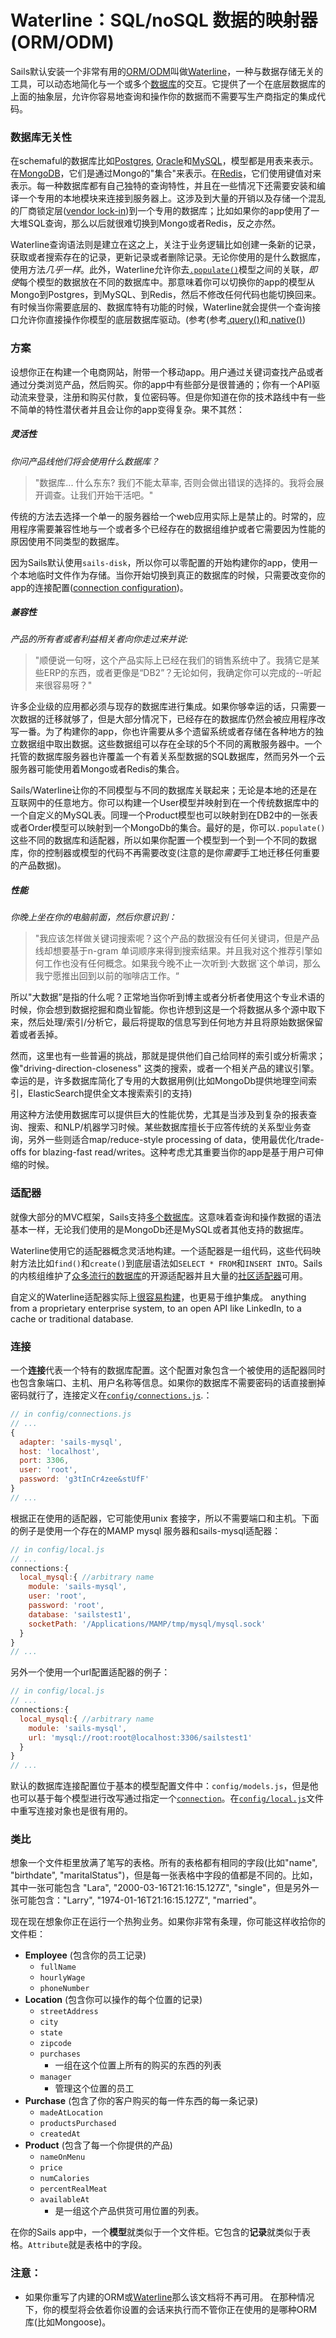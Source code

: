 # Waterline：SQL/noSQL 数据的映射器(ORM/ODM)
Sails默认安装一个非常有用的[ORM/ODM](http://stackoverflow.com/questions/12261866/what-is-the-difference-between-an-orm-and-an-odm)叫做[Waterline](https://github.com/balderdashy/waterline)，一种与数据存储无关的工具，可以动态地简化与一个或多个[数据库](http://www.cs.umb.edu/cs630/hd1.pdf)的交互。它提供了一个在底层数据库的上面的抽象层，允许你容易地查询和操作你的数据而不需要写生产商指定的集成代码。

### 数据库无关性
在schemaful的数据库比如[Postgres](http://www.postgresql.org/), [Oracle](https://www.oracle.com/database)和[MySQL](http://www.mysql.com)，模型都是用表来表示。在[MongoDB](http://www.mongodb.org)，它们是通过Mongo的"集合"来表示。在[Redis](http://redis.io)，它们使用键值对来表示。每一种数据库都有自己独特的查询特性，并且在一些情况下还需要安装和编译一个专用的本地模块来连接到服务器上。这涉及到大量的开销以及存储一个混乱的厂商锁定层([vendor lock-in](https://en.wikipedia.org/wiki/Vendor_lock-in))到一个专用的数据库；比如如果你的app使用了一大堆SQL查询，那么以后就很难切换到Mongo或者Redis，反之亦然。

Waterline查询语法则是建立在这之上，关注于业务逻辑比如创建一条新的记录，获取或者搜索存在的记录，更新记录或者删除记录。无论你使用的是什么数据库，使用方法*几乎一样*。此外，Waterline允许你去[`.populate()`](http://sailsjs.org/documentation/reference/waterline/queries/populate.html)模型之间的关联，*即使*每个模型的数据放在不同的数据库中。那意味着你可以切换你的app的模型从Mongo到Postgres，到MySQL、到Redis，然后不修改任何代码也能切换回来。有时候当你需要底层的、数据库特有功能的时候，Waterline就会提供一个查询接口允许你直接操作你模型的底层数据库驱动。(参考(参考[.query()](http://sailsjs.org/documentation/reference/waterline/models/query.html)和[.native()](http://sailsjs.org/documentation/reference/waterline/models/native.html))

### 方案
设想你正在构建一个电商网站，附带一个移动app。用户通过关键词查找产品或者通过分类浏览产品，然后购买。你的app中有些部分是很普通的；你有一个API驱动流来登录，注册和购买付款，复位密码等。但是你知道在你的技术路线中有一些不简单的特性潜伏者并且会让你的app变得复杂。果不其然：

##### 灵活性
*你问产品线他们将会使用什么数据库？*

> "数据库... 什么东东? 我们不能太草率, 否则会做出错误的选择的。我将会展开调查。让我们开始干活吧。"

传统的方法去选择一个单一的服务器给一个web应用实际上是禁止的。时常的，应用程序需要兼容性地与一个或者多个已经存在的数据组维护或者它需要因为性能的原因使用不同类型的数据库。

因为Sails默认使用`sails-disk`，所以你可以零配置的开始构建你的app，使用一个本地临时文件作为存储。当你开始切换到真正的数据库的时候，只需要改变你的app的连接配置([connection configuration](http://sailsjs.org/documentation/reference/configuration/sails-config-connections))。

##### 兼容性
*产品的所有者或者利益相关者向你走过来并说:*

> "顺便说一句呀，这个产品实际上已经在我们的销售系统中了。我猜它是某些ERP的东西，或者更像是“DB2”？无论如何，我确定你可以完成的--听起来很容易呀？"

许多企业级的应用都必须与现存的数据库进行集成。如果你够幸运的话，只需要一次数据的迁移就够了，但是大部分情况下，已经存在的数据库仍然会被应用程序改写一番。为了构建你的app，你也许需要从多个遗留系统或者存储在各种地方的独立数据组中取出数据。这些数据组可以存在全球的5个不同的离散服务器中。一个托管的数据库服务器也许覆盖一个有着关系型数据的SQL数据库，然而另外一个云服务器可能使用着Mongo或者Redis的集合。

Sails/Waterline让你的不同模型与不同的数据库关联起来；无论是本地的还是在互联网中的任意地方。你可以构建一个User模型并映射到在一个传统数据库中的一个自定义的MySQL表。同理一个Product模型也可以映射到在DB2中的一张表或者Order模型可以映射到一个MongoDb的集合。最好的是，你可以`.populate()`这些不同的数据库和适配器，所以如果你配置一个模型到一个到一个不同的数据库，你的控制器或模型的代码不再需要改变(注意的是你*需要*手工地迁移任何重要的产品数据)。

##### 性能
*你晚上坐在你的电脑前面，然后你意识到：*

> "我应该怎样做关键词搜索呢？这个产品的数据没有任何关键词，但是产品线却想要基于n-gram 单词顺序来得到搜索结果。并且我对这个推荐引擎如何工作也没有任何概念。如果我今晚不止一次听到·大数据`这个单词，那么我宁愿推出回到以前的咖啡店工作。“

所以"大数据”是指的什么呢？正常地当你听到博主或者分析者使用这个专业术语的时候，你会想到数据挖掘和商业智能。你也许想到这是一个将数据从多个源中取下来，然后处理/索引/分析它，最后将提取的信息写到任何地方并且将原始数据保留着或者丢掉。

然而，这里也有一些普遍的挑战，那就是提供他们自己给同样的索引或分析需求；像"driving-direction-closeness" 这类的搜索，或者一个相关产品的建议引擎。幸运的是，许多数据库简化了专用的大数据用例(比如MongoDb提供地理空间索引，ElasticSearch提供全文本搜索索引的支持)

用这种方法使用数据库可以提供巨大的性能优势，尤其是当涉及到复杂的报表查询、搜索、和NLP/机器学习时候。某些数据库擅长于应答传统的关系型业务查询，另外一些则适合map/reduce-style processing of data，使用最优化/trade-offs for blazing-fast read/writes。这种考虑尤其重要当你的app是基于用户可伸缩的时候。

### 适配器
就像大部分的MVC框架，Sails支持[多个数据库](http://sailsjs.org/features)。这意味着查询和操作数据的语法基本一样，无论我们使用的是MongoDb还是MySQL或者其他支持的数据库。

Waterline使用它的适配器概念灵活地构建。一个适配器是一组代码，这些代码映射方法比如`find()`和`create()`到底层语法如`SELECT * FROM`和`INSERT INTO`。Sails的内核组维护了[众多流行的数据库](http://sailsjs.org/features)的开源适配器并且大量的[社区适配器](https://github.com/balderdashy/sails-docs/blob/0.9/Database-Support.md)可用。

自定义的Waterline适配器实际上[很容易构建](https://github.com/balderdashy/sails-generate-adapter)，也更易于维护集成。 anything from a proprietary enterprise system, to an open API like LinkedIn, to a cache or traditional database.

### 连接
一个**连接**代表一个特有的数据库配置。这个配置对象包含一个被使用的适配器同时也包含象端口、主机、用户名称等信息。如果你的数据库不需要密码的话直接删掉密码就行了，连接定义在[`config/connections.js`](http://sailsjs.org/documentation/reference/sails.config/sails.config.connections.html).：

```javascript
// in config/connections.js
// ...
{
  adapter: 'sails-mysql',
  host: 'localhost',
  port: 3306,
  user: 'root',
  password: 'g3tInCr4zee&stUfF'
}
// ...
```

根据正在使用的适配器，它可能使用unix 套接字，所以不需要端口和主机。下面的例子是使用一个存在的MAMP mysql 服务器和sails-mysql适配器：

```javascript
// in config/local.js
// ...
connections:{
  local_mysql:{ //arbitrary name
    module: 'sails-mysql',
    user: 'root',
    password: 'root',
    database: 'sailstest1',
    socketPath: '/Applications/MAMP/tmp/mysql/mysql.sock'
  }
}
// ...
```

另外一个使用一个url配置适配器的例子：

```javascript
// in config/local.js
// ...
connections:{
  local_mysql:{ //arbitrary name
    module: 'sails-mysql',
    url: 'mysql://root:root@localhost:3306/sailstest1'
  }
}
// ...
```

默认的数据库连接配置位于基本的模型配置文件中：`config/models.js`，但是他也可以基于每个模型进行改写通过指定一个[`connection`](http://sailsjs.org/documentation/reference/sails.config/sails.config.connections.html)。在[`config/local.js`](http://sailsjs.org/documentation/concepts/configuration/the-local-js-file)文件中重写连接对象也是很有用的。

### 类比
想象一个文件柜里放满了笔写的表格。所有的表格都有相同的字段(比如"name", "birthdate", "maritalStatus")，但是每一张表格中字段的值都是不同的。比如，其中一张可能包含 "Lara", "2000-03-16T21:16:15.127Z", "single"，但是另外一张可能包含："Larry", "1974-01-16T21:16:15.127Z", "married"。

现在现在想象你正在运行一个热狗业务。如果你非常有条理，你可能这样收拾你的文件柜：

+ **Employee** (包含你的员工记录)
  + `fullName`
  + `hourlyWage`
  + `phoneNumber`
+ **Location** (包含你可以操作的每个位置的记录)
  + `streetAddress`
  + `city`
  + `state`
  + `zipcode`
  + `purchases`
    + 一组在这个位置上所有的购买的东西的列表
  + `manager`
    + 管理这个位置的员工
+ **Purchase** (包含了你的客户购买的每一件东西的每一条记录)
  + `madeAtLocation`
  + `productsPurchased`
  + `createdAt`
+ **Product** (包含了每一个你提供的产品)
  + `nameOnMenu`
  + `price`
  + `numCalories`
  + `percentRealMeat`
  + `availableAt`
    + 是一组这个产品供货可用位置的列表。

在你的Sails app中，一个**模型**就类似于一个文件柜。它包含的**记录**就类似于表格。`Attribute`就是表格中的字段。

### 注意：

+ 如果你重写了内建的ORM或[Waterline](https://github.com/balderdashy/waterline)那么该文档将不再可用。  在那种情况下，你的模型将会依着你设置的会话来执行而不管你正在使用的是哪种ORM库(比如Mongoose)。




<docmeta name="displayName" value="Models and ORM">
